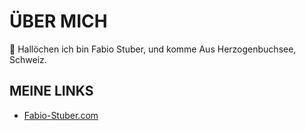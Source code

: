 # ÜBER MICH
👋 Hallöchen ich bin Fabio Stuber, und komme Aus Herzogenbuchsee, Schweiz.


## MEINE LINKS
- [Fabio-Stuber.com](https://www.Fabio-Stuber.com/)


<!---
Fabio-Stuber/Fabio-Stuber is a ✨ special ✨ repository because its `README.md` (this file) appears on your GitHub profile.
You can click the Preview link to take a look at your changes.
--->
